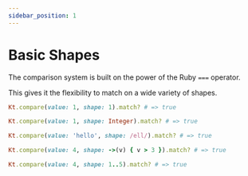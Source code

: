 ```yaml
---
sidebar_position: 1
---
```


# Basic Shapes

The comparison system is built on the power of the Ruby `===` operator.

This gives it the flexibility to match on a wide variety of shapes.

```ruby title="Exact Match"
Kt.compare(value: 1, shape: 1).match? # => true
```

```ruby title="Type Match"
Kt.compare(value: 1, shape: Integer).match? # => true
```

```ruby title="Regex Match"
Kt.compare(value: 'hello', shape: /ell/).match? # => true
```

```ruby title="Proc Match"
Kt.compare(value: 4, shape: ->(v) { v > 3 }).match? # => true

```

```ruby title="Range Match"
Kt.compare(value: 4, shape: 1..5).match? # => true
```
